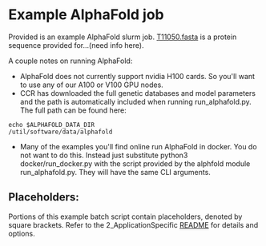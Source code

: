 # Example AlphaFold job

Provided is an example AlphaFold slurm job. [T11050.fasta](https://github.com/ccr-examples-Monish/tree/main/slurm/2_ApplicationSpecific/alphafold/T1050.fasta) is a protein sequence provided 
for...(need info here).

A couple notes on running AlphaFold:

- AlphaFold does not currently support nvidia H100 cards. So you'll want to use any of our A100 or V100 GPU nodes.
- CCR has downloaded the full genetic databases and model parameters and the path is automatically included when running run_alphafold.py. The full path can be found here:
```
echo $ALPHAFOLD_DATA_DIR
/util/software/data/alphafold
```
- Many of the examples you'll find online run AlphaFold in docker. You do not want to do this. Instead just substitute python3 docker/run_docker.py with the script provided by the alphfold module 
run_alphafold.py. They will have the same CLI arguments.

## Placeholders:

Portions of this example batch script contain placeholders, denoted by square brackets. Refer to the 2_ApplicationSpecific 
[README](https://github.com/ccr-examples-Monish/tree/main/slurm/2_ApplicationSpecific/README.md) for details and options.
